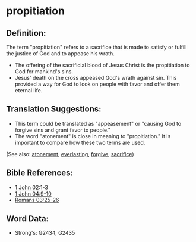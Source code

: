 # propitiation #

## Definition: ##

The term "propitiation" refers to a sacrifice that is made to satisfy or fulfill the justice of God and to appease his wrath.

* The offering of the sacrificial blood of Jesus Christ is the propitiation to God for mankind's sins.
* Jesus' death on the cross appeased God's wrath against sin. This provided a way for God to look on people with favor and offer them eternal life.

## Translation Suggestions: ##

* This term could be translated as "appeasement" or "causing God to forgive sins and grant favor to people."
* The word "atonement" is close in meaning to "propitiation." It is important to compare how these two terms are used.

(See also: [atonement](../kt/atonement.md), [everlasting](../kt/eternity.md), [forgive](../kt/forgive.md), [sacrifice](../other/sacrifice.md))

## Bible References: ##

* [1 John 02:1-3](rc://en/tn/help/1jn/02/01)
* [1 John 04:9-10](rc://en/tn/help/1jn/04/09)
* [Romans 03:25-26](rc://en/tn/help/rom/03/25)

## Word Data: ##

* Strong's: G2434, G2435
